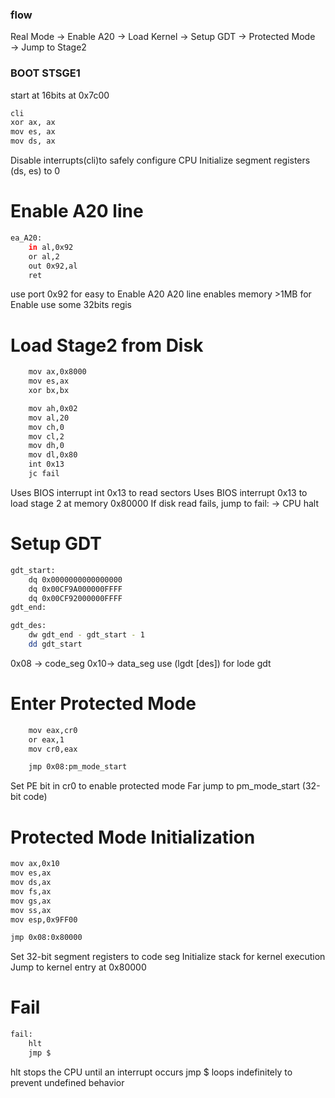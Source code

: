 ### flow
Real Mode → Enable A20 → Load Kernel → Setup GDT → Protected Mode → Jump to Stage2

### BOOT STSGE1
start at 16bits at 0x7c00
```bash
cli
xor ax, ax
mov es, ax
mov ds, ax
```
Disable interrupts(cli)to safely configure CPU
Initialize segment registers (ds, es) to 0

# Enable A20 line
```bash
ea_A20:
    in al,0x92
    or al,2
    out 0x92,al
    ret
```
use port 0x92 for easy to Enable A20
A20 line enables memory >1MB
for Enable use some 32bits regis

# Load Stage2 from Disk
```bash
    mov ax,0x8000
    mov es,ax
    xor bx,bx

    mov ah,0x02
    mov al,20
    mov ch,0
    mov cl,2
    mov dh,0
    mov dl,0x80
    int 0x13
    jc fail
```
Uses BIOS interrupt int 0x13 to read sectors 
Uses BIOS interrupt 0x13 to load stage 2 at memory 0x80000
If disk read fails, jump to fail: → CPU halt

# Setup GDT
```bash 
gdt_start:
    dq 0x0000000000000000
    dq 0x00CF9A000000FFFF
    dq 0x00CF92000000FFFF
gdt_end:

gdt_des:
    dw gdt_end - gdt_start - 1
    dd gdt_start
```
0x08 -> code_seg 0x10-> data_seg 
use (lgdt [des]) for lode gdt

# Enter Protected Mode
```bash 
    mov eax,cr0
    or eax,1
    mov cr0,eax

    jmp 0x08:pm_mode_start
```
Set PE bit in cr0 to enable protected mode
Far jump to pm_mode_start (32-bit code)

# Protected Mode Initialization
```bash
mov ax,0x10
mov es,ax
mov ds,ax
mov fs,ax
mov gs,ax
mov ss,ax
mov esp,0x9FF00

jmp 0x08:0x80000
```
Set 32-bit segment registers to code seg 
Initialize stack for kernel execution
Jump to kernel entry at 0x80000

# Fail
```bash
fail:
    hlt
    jmp $
```
hlt stops the CPU until an interrupt occurs 
jmp $ loops indefinitely to prevent undefined behavior
